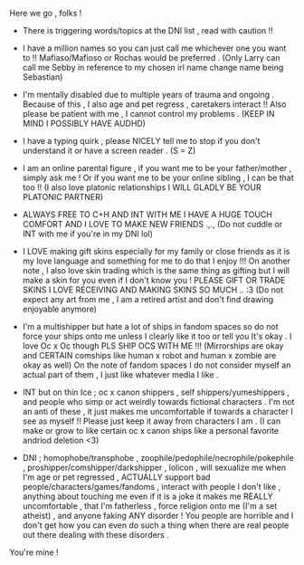 Here we go , folks !

- There is triggering words/topics at the DNI list , read with caution !!

- I have a million names so you can just call me whichever one you want to !! Mafiaso/Mafioso or Rochas would be preferred . (Only Larry can call me Sebby in reference to my chosen irl name change name being Sebastian)

- I'm mentally disabled due to multiple years of trauma and ongoing . Because of this , I also age and pet regress , caretakers interact !! Also please be patient with me , I cannot control my problems . (KEEP IN MIND I POSSIBLY HAVE AUDHD)

- I have a typing quirk , please NICELY tell me to stop if you don't understand it or have a screen reader . (S = Z)

- I am an online parental figure , if you want me to be your father/mother , simply ask me ! Or if you want me to be your online sibling , I can be that too !! (I also love platonic relationships I WILL GLADLY BE YOUR PLATONIC PARTNER)

- ALWAYS FREE TO C+H AND INT WITH ME I HAVE A HUGE TOUCH COMFORT AND I LOVE TO MAKE NEW FRIENDS .,., (Do not cuddle or INT with me if you're in my DNI lol)

- I LOVE making gift skins especially for my family or close friends as it is my love language and something for me to do that I enjoy !!! On another note , I also love skin trading which is the same thing as gifting but I will make a skin for you even if I don't know you ! PLEASE GIFT OR TRADE SKINS I LOVE RECEIVING AND MAKING SKINS SO MUCH .. :3 (Do not expect any art from me , I am a retired artist and don't find drawing enjoyable anymore)

- I'm a multishipper but hate a lot of ships in fandom spaces so do not force your ships onto me unless I clearly like it too or tell you It's okay . I love Oc x Oc though PLS SHIP OCS WITH ME !!! (Mirrorships are okay and CERTAIN comships like human x robot and human x zombie are okay as well) On the note of fandom spaces I do not consider myself an actual part of them , I just like whatever media I like .

- INT but on thin Ice ; oc x canon shippers , self shippers/yumeshippers , and people who simp or act weirdly towards fictional characters . I'm not an anti of these , it just makes me uncomfortable if towards a character I see as myself !! Please just keep it away from characters I am . (I can make or grow to like certain oc x canon ships like a personal favorite andriod deletion <3)

- DNI ; homophobe/transphobe , zoophile/pedophile/necrophile/pokephile , proshipper/comshipper/darkshipper , lolicon , will sexualize me when I'm age or pet regressed , ACTUALLY support bad people/characters/games/fandoms , interact with people I don't like , anything about touching me even if it is a joke it makes me REALLY uncomfortable , that I'm fatherless , force religion onto me (I'm a set atheist) , and anyone faking ANY disorder ! You people are horrible and I don't get how you can even do such a thing when there are real people out there dealing with these disorders .

You're mine !

